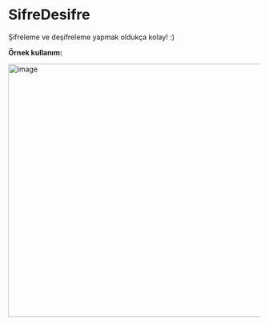 # SifreDesifre

Şifreleme ve deşifreleme yapmak oldukça kolay! :)

<b>Örnek kullanım:</b>

<img width="505" alt="image" src="https://user-images.githubusercontent.com/54203533/234140169-915b5a7d-8d9c-42ca-9b37-a5989be64ab1.png">
